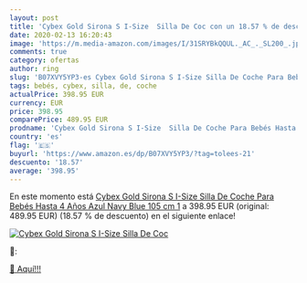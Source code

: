 ```yaml
---
layout: post
title: 'Cybex Gold Sirona S I-Size  Silla De Coc con un 18.57 % de descuento'
date: 2020-02-13 16:20:43
image: 'https://m.media-amazon.com/images/I/31SRYBkQQUL._AC_._SL200_.jpg'
comments: true
category: ofertas
author: ring
slug: 'B07XVY5YP3-es Cybex Gold Sirona S I-Size Silla De Coche Para Bebés Hasta...'
tags: bebés, cybex, silla, de, coche
actualPrice: 398.95 EUR
currency: EUR
price: 398.95
comparePrice: 489.95 EUR
prodname: 'Cybex Gold Sirona S I-Size  Silla De Coche Para Bebés Hasta 4 Años  Azul  Navy Blue   105 cm  1'
country: 'es'
flag: '🇪🇸'
buyurl: 'https://www.amazon.es/dp/B07XVY5YP3/?tag=tolees-21'
descuento: '18.57'
average: '398.95'
---
```


En este momento está [Cybex Gold Sirona S I-Size  Silla De Coche Para Bebés Hasta 4 Años  Azul  Navy Blue   105 cm  1](https://www.amazon.es/dp/B07XVY5YP3/?tag=tolees-21) a 398.95 EUR (original: 489.95 EUR) (18.57 %  de descuento) en el siguiente enlace!

[![Cybex Gold Sirona S I-Size  Silla De Coc](https://m.media-amazon.com/images/I/31SRYBkQQUL._AC_._SL200_.jpg)](https://www.amazon.es/dp/B07XVY5YP3/?tag=tolees-21)

🔎:


[🛒 Aquí!!!](https://www.amazon.es/dp/B07XVY5YP3/?tag=tolees-21)
